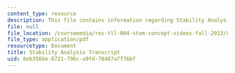 ```yaml
---
content_type: resource
description: This file contains information regarding Stability Analysis.
file: null
file_location: /coursemedia/res-tll-004-stem-concept-videos-fall-2013/8eb3566e8721796ca9fd78487a7f76bf_MITRES_TLL-004F13_StabAnal.pdf
file_type: application/pdf
resourcetype: Document
title: Stability Analysis Transcript
uid: 8eb3566e-8721-796c-a9fd-78487a7f76bf
---
```

